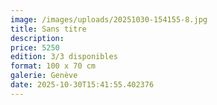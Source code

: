 ```yaml
---
image: /images/uploads/20251030-154155-8.jpg
title: Sans titre
description: 
price: 5250
edition: 3/3 disponibles
format: 100 x 70 cm
galerie: Genève
date: 2025-10-30T15:41:55.402376
---
```

